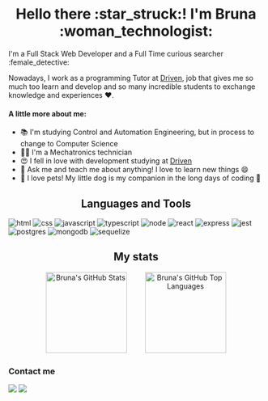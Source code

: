 <h1 align="center">Hello there :star_struck:! I'm Bruna :woman_technologist:</h1>
I'm a Full Stack Web Developer and a Full Time curious searcher :female_detective:

Nowadays, I work as a programming Tutor at [Driven](https://www.driven.com.br/), job that gives me so much too learn and develop and so many incredible students to exchange knowledge and experiences :heart:.

#### A little more about me:

- :books: I'm studying Control and Automation Engineering, but in process to change to Computer Science
- :woman_mechanic: I'm a Mechatronics technician
- :heart_eyes: I fell in love with development studying at [Driven](https://www.driven.com.br/)
- 💬 Ask me and teach me about anything! I love to learn new things 😄
- 🐶 I love pets! My little dog is my companion in the long days of coding 🥰

<h2 align="center">Languages and Tools</h2>
<div>
  <img alt="html" src="https://img.shields.io/badge/HTML5-E34F26?style=for-the-badge&logo=html5&logoColor=white" />
  <img alt="css" src="https://img.shields.io/badge/CSS3-1572B6?style=for-the-badge&logo=css3&logoColor=white" />
  <img alt="javascript" src="https://img.shields.io/badge/JavaScript-323330?style=for-the-badge&logo=javascript&logoColor=F7DF1E" />
  <img alt="typescript" src="https://img.shields.io/badge/TypeScript-007ACC?style=for-the-badge&logo=typescript&logoColor=white" />
  <img alt="node" src="https://img.shields.io/badge/Node.js-339933?style=for-the-badge&logo=nodedotjs&logoColor=white" />
  <img alt="react" src="https://img.shields.io/badge/React-20232A?style=for-the-badge&logo=react&logoColor=61DAFB" />
  <img alt="express" src="https://img.shields.io/badge/Express.js-000000?style=for-the-badge&logo=express&logoColor=white" />
  <img alt="jest" src="https://img.shields.io/badge/Jest-C21325?style=for-the-badge&logo=jest&logoColor=white" />
  <img alt="postgres" src="https://img.shields.io/badge/PostgreSQL-316192?style=for-the-badge&logo=postgresql&logoColor=white" />
  <img alt="mongodb" src="https://img.shields.io/badge/MongoDB-white?style=for-the-badge&logo=mongodb&logoColor=4EA94B" />
  <img alt="sequelize" src="https://img.shields.io/badge/Sequelize-52B0E7?style=for-the-badge&logo=Sequelize&logoColor=white" />
</div>

<h2 align="center">My stats</h2>
<div align="center">
  <img height="160em;" alt="Bruna's GitHub Stats" src="https://github-readme-stats.vercel.app/api?username=brunatb&theme=dracula&show_icons=true&hide_border=true" />
   &nbsp  
   &nbsp
   &nbsp
   &nbsp
  <img height="160em;" alt="Bruna's GitHub Top Languages" src="https://github-readme-stats.vercel.app/api/top-langs/?username=brunatb&theme=dracula&layout=compact" />
</div>

<h3 align="left">Contact me</h2>

[<img src="https://img.shields.io/badge/LinkedIn-0077B5?style=for-the-badge&logo=linkedin&logoColor=white" />][linkedin]
[<img src="https://img.shields.io/badge/Instagram-E4405F?style=for-the-badge&logo=instagram&logoColor=white" />][instagram]

[linkedin]: https://www.linkedin.com/in/bruna-topan-69a183139
[instagram]: https://www.instagram.com/bruna_topan/
<!--
**brunatb/brunatb** is a ✨ _special_ ✨ repository because its `README.md` (this file) appears on your GitHub profile.

Here are some ideas to get you started:

- 🔭 I’m currently working on ...
- 🌱 I’m currently learning ...
- 👯 I’m looking to collaborate on ...
- 🤔 I’m looking for help with ...
- 💬 Ask me about ...
- 📫 How to reach me: ...
- 😄 Pronouns: ...
- ⚡ Fun fact: ...
-->
